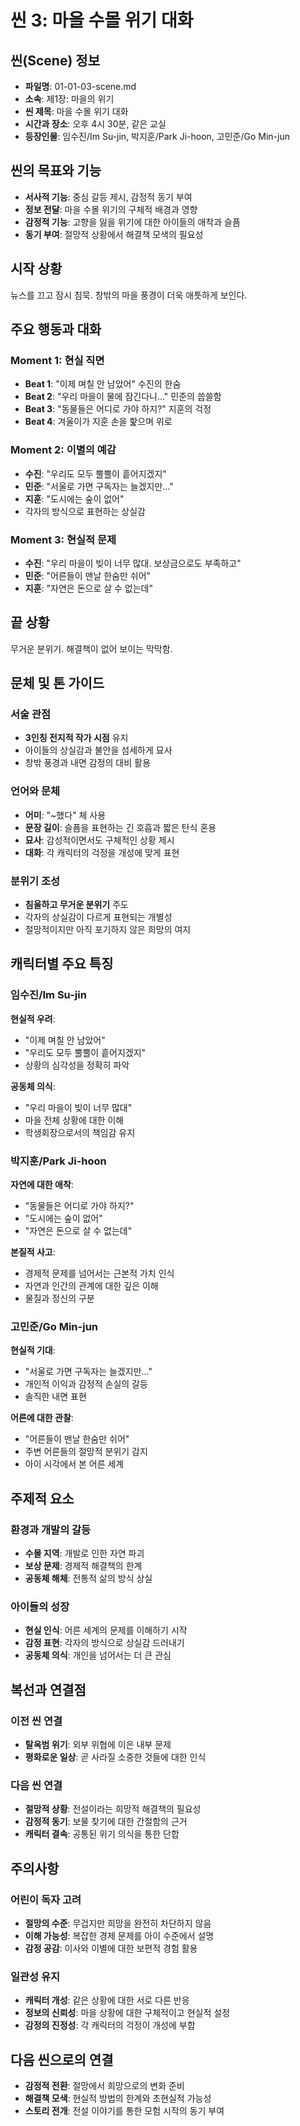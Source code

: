 # 씬 3: 마을 수몰 위기 대화

## 씬(Scene) 정보
- **파일명**: 01-01-03-scene.md
- **소속**: 제1장: 마을의 위기
- **씬 제목**: 마을 수몰 위기 대화
- **시간과 장소**: 오후 4시 30분, 같은 교실
- **등장인물**: 임수진/Im Su-jin, 박지훈/Park Ji-hoon, 고민준/Go Min-jun

## 씬의 목표와 기능
- **서사적 기능**: 중심 갈등 제시, 감정적 동기 부여
- **정보 전달**: 마을 수몰 위기의 구체적 배경과 영향
- **감정적 기능**: 고향을 잃을 위기에 대한 아이들의 애착과 슬픔
- **동기 부여**: 절망적 상황에서 해결책 모색의 필요성

## 시작 상황
뉴스를 끄고 잠시 침묵. 창밖의 마을 풍경이 더욱 애틋하게 보인다.

## 주요 행동과 대화

### Moment 1: 현실 직면
- **Beat 1**: "이제 며칠 안 남았어" 수진의 한숨
- **Beat 2**: "우리 마을이 물에 잠긴다니..." 민준의 씁쓸함
- **Beat 3**: "동물들은 어디로 가야 하지?" 지훈의 걱정
- **Beat 4**: 겨울이가 지훈 손을 핥으며 위로

### Moment 2: 이별의 예감
- **수진**: "우리도 모두 뿔뿔이 흩어지겠지"
- **민준**: "서울로 가면 구독자는 늘겠지만..."
- **지훈**: "도시에는 숲이 없어"
- 각자의 방식으로 표현하는 상실감

### Moment 3: 현실적 문제
- **수진**: "우리 마을이 빚이 너무 많대. 보상금으로도 부족하고"
- **민준**: "어른들이 맨날 한숨만 쉬어"
- **지훈**: "자연은 돈으로 살 수 없는데"

## 끝 상황
무거운 분위기. 해결책이 없어 보이는 막막함.

## 문체 및 톤 가이드

### 서술 관점
- **3인칭 전지적 작가 시점** 유지
- 아이들의 상실감과 불안을 섬세하게 묘사
- 창밖 풍경과 내면 감정의 대비 활용

### 언어와 문체
- **어미**: "~했다" 체 사용
- **문장 길이**: 슬픔을 표현하는 긴 호흡과 짧은 탄식 혼용
- **묘사**: 감성적이면서도 구체적인 상황 제시
- **대화**: 각 캐릭터의 걱정을 개성에 맞게 표현

### 분위기 조성
- **침울하고 무거운 분위기** 주도
- 각자의 상실감이 다르게 표현되는 개별성
- 절망적이지만 아직 포기하지 않은 희망의 여지

## 캐릭터별 주요 특징

### 임수진/Im Su-jin
**현실적 우려**:
- "이제 며칠 안 남았어"
- "우리도 모두 뿔뿔이 흩어지겠지"
- 상황의 심각성을 정확히 파악

**공동체 의식**:
- "우리 마을이 빚이 너무 많대"
- 마을 전체 상황에 대한 이해
- 학생회장으로서의 책임감 유지

### 박지훈/Park Ji-hoon
**자연에 대한 애착**:
- "동물들은 어디로 가야 하지?"
- "도시에는 숲이 없어"
- "자연은 돈으로 살 수 없는데"

**본질적 사고**:
- 경제적 문제를 넘어서는 근본적 가치 인식
- 자연과 인간의 관계에 대한 깊은 이해
- 물질과 정신의 구분

### 고민준/Go Min-jun
**현실적 기대**:
- "서울로 가면 구독자는 늘겠지만..."
- 개인적 이익과 감정적 손실의 갈등
- 솔직한 내면 표현

**어른에 대한 관찰**:
- "어른들이 맨날 한숨만 쉬어"
- 주변 어른들의 절망적 분위기 감지
- 아이 시각에서 본 어른 세계

## 주제적 요소

### 환경과 개발의 갈등
- **수몰 지역**: 개발로 인한 자연 파괴
- **보상 문제**: 경제적 해결책의 한계
- **공동체 해체**: 전통적 삶의 방식 상실

### 아이들의 성장
- **현실 인식**: 어른 세계의 문제를 이해하기 시작
- **감정 표현**: 각자의 방식으로 상실감 드러내기
- **공동체 의식**: 개인을 넘어서는 더 큰 관심

## 복선과 연결점

### 이전 씬 연결
- **탈옥범 위기**: 외부 위협에 이은 내부 문제
- **평화로운 일상**: 곧 사라질 소중한 것들에 대한 인식

### 다음 씬 연결
- **절망적 상황**: 전설이라는 희망적 해결책의 필요성
- **감정적 동기**: 보물 찾기에 대한 간절함의 근거
- **캐릭터 결속**: 공통된 위기 의식을 통한 단합

## 주의사항

### 어린이 독자 고려
- **절망의 수준**: 무겁지만 희망을 완전히 차단하지 않음
- **이해 가능성**: 복잡한 경제 문제를 아이 수준에서 설명
- **감정 공감**: 이사와 이별에 대한 보편적 경험 활용

### 일관성 유지
- **캐릭터 개성**: 같은 상황에 대한 서로 다른 반응
- **정보의 신뢰성**: 마을 상황에 대한 구체적이고 현실적 설정
- **감정의 진정성**: 각 캐릭터의 걱정이 개성에 부합

## 다음 씬으로의 연결
- **감정적 전환**: 절망에서 희망으로의 변화 준비
- **해결책 모색**: 현실적 방법의 한계와 초현실적 가능성
- **스토리 전개**: 전설 이야기를 통한 모험 시작의 동기 부여